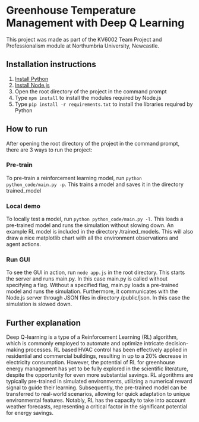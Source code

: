 # Greenhouse Temperature Management with Deep Q Learning

This project was made as part of the KV6002 Team Project and Professionalism module at Northumbria University, Newcastle. 

## Installation instructions

1. [Install Python](https://www.python.org/downloads/)
2. [Install Node.js](https://nodejs.org/en/download)
3. Open the root directory of the project in the command prompt
4. Type ```npm install``` to install the modules required by Node.js
5. Type ```pip install -r requirements.txt``` to install the libraries required by Python

## How to run
After opening the root directory of the project in the command prompt, there are 3 ways to run the project:

### Pre-train
To pre-train a reinforcement learning model, run ```python python_code/main.py -p```.
This trains a model and saves it in the directory trained_model
  
### Local demo
To locally test a model, run ```python python_code/main.py -l```.
This loads a pre-trained model and runs the simulation without slowing down. An example RL model is included in the directory /trained_models. This will also draw a nice matplotlib chart with all the environment observations and agent actions.

### Run GUI
To see the GUI in action, run ```node app.js``` in the root directory.
This starts the server and runs main.py. In this case main.py is called without specifying a flag. Without a specified flag, main.py loads a pre-trained model and runs the simulation. Furthermore, it communicates with the Node.js server through JSON files in directory /public/json. In this case the simulation is slowed down.

## Further explanation

Deep Q-learning is a type of a Reinforcement Learning (RL) algorithm, which is commonly employed to automate and optimize intricate decision-making processes. RL based HVAC control has been effectively applied in residential and commercial buildings, resulting in up to a 20% decrease in electricity consumption. However, the potential of RL for greenhouse energy management has yet to be fully explored in the scientific literature, despite the opportunity for even more substantial savings.
RL algorithms are typically pre-trained in simulated environments, utilizing a numerical reward signal to guide their learning. Subsequently, the pre-trained model can be transferred to real-world scenarios, allowing for quick adaptation to unique environmental features. Notably, RL has the capacity to take into account weather forecasts, representing a critical factor in the significant potential for energy savings.
